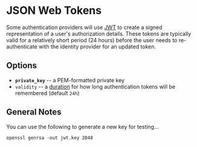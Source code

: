 # JSON Web Tokens

Some authentication providers will use [JWT](https://jwt.io/) to create a signed representation of a user's authorization details. These tokens are typically valid for a relatively short period (24 hours) before the user needs to re-authenticate with the identity provider for an updated token.


## Options

 * **`private_key`** -- a PEM-formatted private key
 * `validity` -- a [duration](https://golang.org/pkg/time/#ParseDuration) for how long authentication tokens will be remembered (default `24h`)


## General Notes

You can use the following to generate a new key for testing...

    openssl genrsa -out jwt.key 2048
